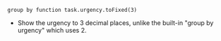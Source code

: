 <!-- placeholder to force blank line before included text -->


~~~text
group by function task.urgency.toFixed(3)
~~~

- Show the urgency to 3 decimal places, unlike the built-in "group by urgency" which uses 2.



<!-- placeholder to force blank line after included text -->
